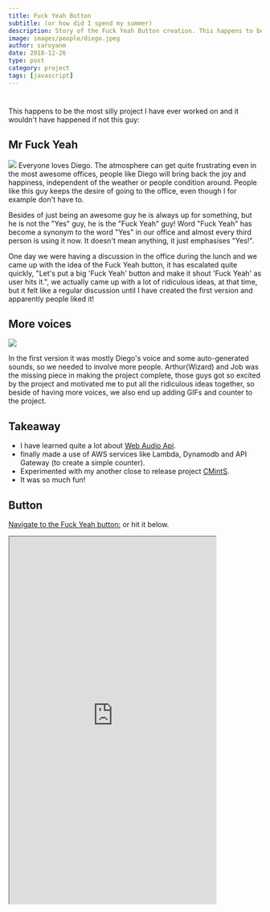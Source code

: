 ```yaml
---
title: Fuck Yeah Button
subtitle: (or how did I spend my summer)
description: Story of the Fuck Yeah Button creation. This happens to be the most silly project I have ever worked on and it happens to be the result of a regular discussion during the lunch at our office.
image: images/people/diego.jpeg
author: saroyanm
date: 2018-12-26
type: post
category: project
tags: [javascript]
---
```


<h1> <small style="font-size: 16px"></small></h1> 

This happens to be the most silly project I have ever worked on and it wouldn't
have happened if not this guy:

## Mr Fuck Yeah

![](/images/people/diego.jpeg) Everyone loves
Diego. The atmosphere can get quite frustrating even in the most awesome
offices, people like Diego will bring back the joy and happiness, independent of
the weather or people condition around. People like this guy keeps the desire of
going to the office, even though I for example don't have to.

Besides of just being an awesome guy he is always up for something, but he is
not the "Yes" guy, he is the "Fuck Yeah" guy! Word "Fuck Yeah" has become a
synonym to the word "Yes" in our office and almost every third person is using
it now. It doesn't mean anything, it just emphasises "Yes!".

One day we were having a discussion in the office during the lunch and we came
up with the idea of the Fuck Yeah button, it has escalated quite quickly, "Let's
put a big 'Fuck Yeah' button and make it shout 'Fuck Yeah' as user hits it.", we
actually came up with a lot of ridiculous ideas, at that time, but it felt like
a regular discussion until I have created the first version and apparently
people liked it!

## More voices

<p>
  <img src="/images/people/job-diego-arthur.jpg" class="full-width">
</p>

In the first version it was mostly Diego's voice and some auto-generated sounds,
so we needed to involve more people. Arthur(Wizard) and Job was the missing
piece in making the project complete, those guys got so excited by the project
and motivated me to put all the ridiculous ideas together, so beside of having
more voices, we also end up adding GIFs and counter to the project.

## Takeaway

- I have learned quite a lot about [Web Audio
  Api](https://developer.mozilla.org/en-US/docs/Web/API/Web_Audio_API).
- finally made a use of AWS services like Lambda, Dynamodb and API Gateway (to
  create a simple counter).
- Experimented with my another close to release project
  [CMintS](https://cmints.io).
- It was so much fun!

## Button

<a href="https://fuckyeahbutton.org/" target="_blank">Navigate to the Fuck Yeah button:</a> or hit it below.

<iframe
    width="411"
    height="731"
    src="https://fuckyeahbutton.org/">
</iframe>

